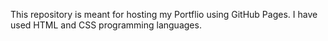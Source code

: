 This repository is meant for hosting my Portflio using GitHub Pages. I have used HTML and CSS programming languages.
